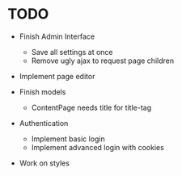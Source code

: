 TODO
=====

* Finish Admin Interface
  * Save all settings at once
  * Remove ugly ajax to request page children

* Implement page editor

* Finish models
  * ContentPage needs title for title-tag

* Authentication
  * Implement basic login
  * Implement advanced login with cookies

* Work on styles
